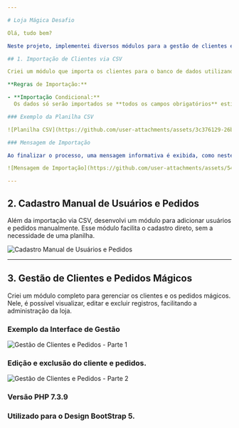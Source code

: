 ```yaml
---

# Loja Mágica Desafio

Olá, tudo bem?

Neste projeto, implementei diversos módulos para a gestão de clientes e pedidos mágicos. A seguir, uma breve descrição dos módulos:

## 1. Importação de Clientes via CSV

Criei um módulo que importa os clientes para o banco de dados utilizando uma planilha no formato CSV.

**Regras de Importação:**

- **Importação Condicional:**  
  Os dados só serão importados se **todos os campos obrigatórios** estiverem preenchidos. Registros com campos incompletos serão ignorados.

### Exemplo da Planilha CSV

![Planilha CSV](https://github.com/user-attachments/assets/3c376129-26b3-4047-aceb-6ea4bd001d29)

### Mensagem de Importação

Ao finalizar o processo, uma mensagem informativa é exibida, como neste exemplo:

![Mensagem de Importação](https://github.com/user-attachments/assets/543aa15b-ad57-442d-a9ef-7101214cc189)

---
```


## 2. Cadastro Manual de Usuários e Pedidos

Além da importação via CSV, desenvolvi um módulo para adicionar usuários e pedidos manualmente. Esse módulo facilita o cadastro direto, sem a necessidade de uma planilha.

![Cadastro Manual de Usuários e Pedidos](https://github.com/user-attachments/assets/b0c03bf1-fcb5-48aa-a168-7fbb82519924)

---

## 3. Gestão de Clientes e Pedidos Mágicos

Criei um módulo completo para gerenciar os clientes e os pedidos mágicos. Nele, é possível visualizar, editar e excluir registros, facilitando a administração da loja.

### Exemplo da Interface de Gestão

![Gestão de Clientes e Pedidos - Parte 1](https://github.com/user-attachments/assets/35d83315-d936-457e-9bbe-96c137d4ab10)

### Edição e exclusão do cliente e pedidos. 

![Gestão de Clientes e Pedidos - Parte 2](https://github.com/user-attachments/assets/45bea797-05bf-425c-9855-2532bbf57c83)

### Versão PHP 7.3.9 

### Utilizado para o Design BootStrap 5. 



